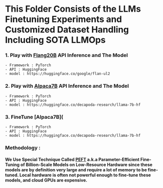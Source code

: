 # This Folder Consists of the LLMs Finetuning Experiments and Customized Dataset Handling Including SOTA LLMOps

### 1. Play with [Flang20B](https://github.com/1zuu/experiments-on-large-language-models/blob/main/FineTuning-LLMs/1.%20Flang20B-with-UL2.ipynb) API Inference and The Model

    - Framework : PyTorch
    - API : HuggingFace
    - model : https://huggingface.co/google/flan-ul2

### 2. Play with [Alpaca7B](https://github.com/1zuu/experiments-on-large-language-models/blob/main/FineTuning-LLMs/2.%20Inspect-Alpaca-7B.ipynb) API Inference and The Model

    - Framework : PyTorch
    - API : HuggingFace
    - model : https://huggingface.co/decapoda-research/llama-7b-hf

### 3. FineTune [Alpaca7B](

    - Framework : PyTorch
    - API : HuggingFace
    - model : https://huggingface.co/decapoda-research/llama-7b-hf

### Methodology : 
####     We Use Special Technique Called [PEFT](https://huggingface.co/blog/peft) a.k.a Parameter-Efficient Fine-Tuning of Billion-Scale Models on Low-Resource Hardware since these models are by definition very large and require a lot of memory to be fine-tuned. Local hardware is often not powerful enough to fine-tune these models, and cloud GPUs are expensive.
